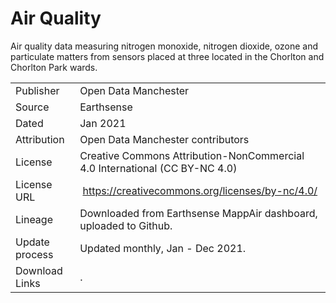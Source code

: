 # Air Quality

Air quality data measuring nitrogen monoxide, nitrogen dioxide, ozone and particulate matters from sensors placed at three located in the Chorlton and Chorlton Park wards.

|   |   |
|---|---|
|Publisher|Open Data Manchester|
|Source|Earthsense|
|Dated|Jan 2021|
|Attribution|Open Data Manchester contributors|
|License|Creative Commons Attribution-NonCommercial 4.0 International (CC BY-NC 4.0)|
|License URL| https://creativecommons.org/licenses/by-nc/4.0/|
|Lineage|Downloaded from Earthsense MappAir dashboard, uploaded to Github.|
|Update process|Updated monthly, Jan - Dec 2021.|
|Download Links|.|